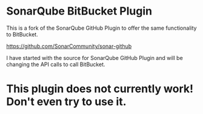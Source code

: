 # SonarQube BitBucket Plugin

This is a fork of the SonarQube GitHub Plugin to offer the same functionality to BitBucket.

https://github.com/SonarCommunity/sonar-github

I have started with the source for SonarQube GitHub Plugin and will be changing the API calls to call BitBucket.

# This plugin does not currently work! Don't even try to use it.
